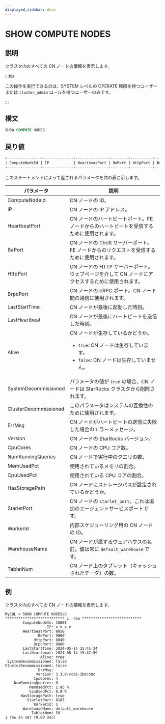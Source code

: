 ```yaml
---
displayed_sidebar: docs
---
```


# SHOW COMPUTE NODES

## 説明

クラスタ内のすべての CN ノードの情報を表示します。

:::tip

この操作を実行できるのは、SYSTEM レベルの OPERATE 権限を持つユーザーまたは `cluster_admin` ロールを持つユーザーのみです。

:::

## 構文

```SQL
SHOW COMPUTE NODES
```

## 戻り値

```SQL
+---------------+--------------+---------------+--------+----------+----------+---------------------+---------------------+-------+----------------------+-----------------------+--------+--------------------+----------+-------------------+------------+------------+----------------+-------------+----------+-------------------+-----------+
| ComputeNodeId | IP           | HeartbeatPort | BePort | HttpPort | BrpcPort | LastStartTime       | LastHeartbeat       | Alive | SystemDecommissioned | ClusterDecommissioned | ErrMsg | Version            | CpuCores | NumRunningQueries | MemUsedPct | CpuUsedPct | HasStoragePath | StarletPort | WorkerId | WarehouseName     | TabletNum |
+---------------+--------------+---------------+--------+----------+----------+---------------------+---------------------+-------+----------------------+-----------------------+--------+--------------------+----------+-------------------+------------+------------+----------------+-------------+----------+-------------------+-----------+
```

このステートメントによって返されるパラメータを次の表に示します。

| **パラメータ**         | **説明**                                                             |
| -------------------- | ----------------------------------------------------------------- |
| ComputeNodeId        | CN ノードの ID。                                                   |
| IP                   | CN ノードの IP アドレス。                                          |
| HeartbeatPort        | CN ノードのハートビートポート。FE ノードからのハートビートを受信するために使用されます。 |
| BePort               | CN ノードの Thrift サーバーポート。FE ノードからのリクエストを受信するために使用されます。 |
| HttpPort             | CN ノードの HTTP サーバーポート。ウェブページを介して CN ノードにアクセスするために使用されます。 |
| BrpcPort             | CN ノードの bRPC ポート。CN ノード間の通信に使用されます。          |
| LastStartTime        | CN ノードが最後に起動した時刻。                                     |
| LastHeartbeat        | CN ノードが最後にハートビートを送信した時刻。                       |
| Alive                | CN ノードが生存しているかどうか。<ul><li>`true`: CN ノードは生存しています。</li><li>`false`: CN ノードは生存していません。</li></ul> |
| SystemDecommissioned | パラメータの値が `true` の場合、CN ノードは StarRocks クラスタから削除されます。 |
| ClusterDecommissioned | このパラメータはシステムの互換性のために使用されます。              |
| ErrMsg               | CN ノードがハートビートの送信に失敗した場合のエラーメッセージ。      |
| Version              | CN ノードの StarRocks バージョン。                                  |
| CpuCores             | CN ノードの CPU コア数。                                            |
| NumRunningQueries    | CN ノードで実行中のクエリの数。                                     |
| MemUsedPct           | 使用されているメモリの割合。                                        |
| CpuUsedPct           | 使用されている CPU コアの割合。                                     |
| HasStoragePath       | CN ノードにストレージパスが設定されているかどうか。                  |
| StarletPort          | CN ノードの `starlet_port`。これは追加のエージェントサービスポートです。 |
| WorkerId             | 内部スケジューリング用の CN ノードの ID。                            |
| WarehouseName        | CN ノードが属するウェアハウスの名前。値は常に `default_warehouse` です。 |
| TabletNum            | CN ノード上のタブレット（キャッシュされたデータ）の数。               |

## 例

クラスタ内のすべての CN ノードの情報を表示します。

```Plain
MySQL > SHOW COMPUTE NODES\G
*************************** 1. row ***************************
        ComputeNodeId: 10001
                   IP: x.x.x.x
        HeartbeatPort: 9050
               BePort: 9060
             HttpPort: 8040
             BrpcPort: 8060
        LastStartTime: 2024-05-14 15:45:34
        LastHeartbeat: 2024-05-14 15:47:59
                Alive: true
 SystemDecommissioned: false
ClusterDecommissioned: false
               ErrMsg: 
              Version: 3.3.0-rc01-3b8cb0c
             CpuCores: 4
    NumRunningQueries: 0
           MemUsedPct: 1.95 %
           CpuUsedPct: 0.0 %
       HasStoragePath: true
          StarletPort: 8167
             WorkerId: 1
        WarehouseName: default_warehouse
            TabletNum: 58
1 row in set (0.00 sec)
```